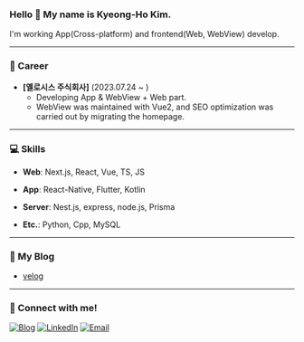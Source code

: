 ### Hello 👋  My name is Kyeong-Ho Kim.

I'm working App(Cross-platform) and frontend(Web, WebView) develop.

---

### 💼 Career

- **[옐로시스 주식회사]** (2023.07.24 ~ )
  - Developing App & WebView + Web part.
  - WebView was maintained with Vue2, and SEO optimization was carried out by migrating the homepage.

---

### 💻 Skills

- **Web**: Next.js, React, Vue, TS, JS

- **App**: React-Native, Flutter, Kotlin

- **Server**: Nest.js, express, node.js, Prisma

- **Etc.**: Python, Cpp, MySQL

---

### 🎨 My Blog

- [velog](https://velog.io/@kimkh05/posts)

---

### 💬 Connect with me!

[![Blog](https://img.shields.io/badge/Blog-FF5722?style=for-the-badge&logo=rss&logoColor=white)](https://velog.io/@kimkh05/posts)
[![LinkedIn](https://img.shields.io/badge/LinkedIn-0077B5?style=for-the-badge&logo=linkedin&logoColor=white)](https://linkedin.com/in/kimkh05)
[![Email](https://img.shields.io/badge/Email-D14836?style=for-the-badge&logo=gmail&logoColor=white)](mailto:kimkh05.dev@gmail.com)
